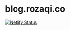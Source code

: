 # blog.rozaqi.co


[![Netlify Status](https://api.netlify.com/api/v1/badges/552739b8-10bd-4780-803c-8c9f7656d8cb/deploy-status)](https://app.netlify.com/sites/rozaqi/deploys)
